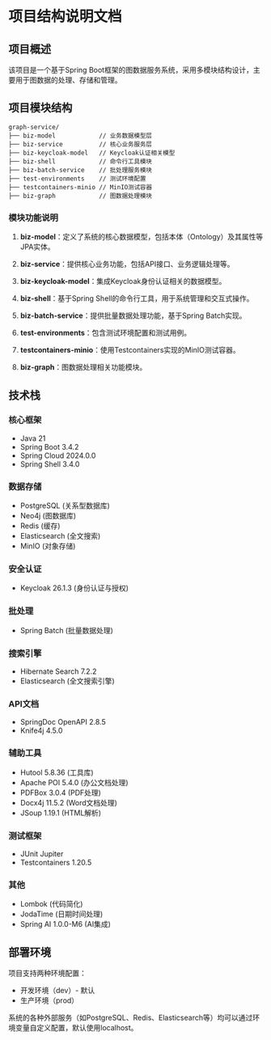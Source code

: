 # 项目结构说明文档

## 项目概述

该项目是一个基于Spring Boot框架的图数据服务系统，采用多模块结构设计，主要用于图数据的处理、存储和管理。

## 项目模块结构

```
graph-service/
├── biz-model            // 业务数据模型层
├── biz-service          // 核心业务服务层
├── biz-keycloak-model   // Keycloak认证相关模型
├── biz-shell            // 命令行工具模块
├── biz-batch-service    // 批处理服务模块
├── test-environments    // 测试环境配置
├── testcontainers-minio // MinIO测试容器
├── biz-graph            // 图数据处理模块
```

### 模块功能说明

1. **biz-model**：定义了系统的核心数据模型，包括本体（Ontology）及其属性等JPA实体。

2. **biz-service**：提供核心业务功能，包括API接口、业务逻辑处理等。

3. **biz-keycloak-model**：集成Keycloak身份认证相关的数据模型。

4. **biz-shell**：基于Spring Shell的命令行工具，用于系统管理和交互式操作。

5. **biz-batch-service**：提供批量数据处理功能，基于Spring Batch实现。

6. **test-environments**：包含测试环境配置和测试用例。

7. **testcontainers-minio**：使用Testcontainers实现的MinIO测试容器。

8. **biz-graph**：图数据处理相关功能模块。

## 技术栈

### 核心框架
- Java 21
- Spring Boot 3.4.2
- Spring Cloud 2024.0.0
- Spring Shell 3.4.0

### 数据存储
- PostgreSQL (关系型数据库)
- Neo4j (图数据库)
- Redis (缓存)
- Elasticsearch (全文搜索)
- MinIO (对象存储)

### 安全认证
- Keycloak 26.1.3 (身份认证与授权)

### 批处理
- Spring Batch (批量数据处理)

### 搜索引擎
- Hibernate Search 7.2.2
- Elasticsearch (全文搜索引擎)

### API文档
- SpringDoc OpenAPI 2.8.5
- Knife4j 4.5.0

### 辅助工具
- Hutool 5.8.36 (工具库)
- Apache POI 5.4.0 (办公文档处理)
- PDFBox 3.0.4 (PDF处理)
- Docx4j 11.5.2 (Word文档处理)
- JSoup 1.19.1 (HTML解析)

### 测试框架
- JUnit Jupiter
- Testcontainers 1.20.5

### 其他
- Lombok (代码简化)
- JodaTime (日期时间处理)
- Spring AI 1.0.0-M6 (AI集成)

## 部署环境

项目支持两种环境配置：
- 开发环境（dev）- 默认
- 生产环境（prod）

系统的各种外部服务（如PostgreSQL、Redis、Elasticsearch等）均可以通过环境变量自定义配置，默认使用localhost。